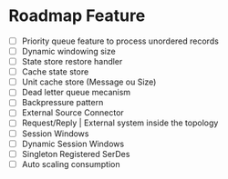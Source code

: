 # Roadmap Feature

- [ ] Priority queue feature to process unordered records
- [ ] Dynamic windowing size
- [ ] State store restore handler
- [ ] Cache state store
- [ ] Unit cache store (Message ou Size)
- [ ] Dead letter queue mecanism
- [ ] Backpressure pattern
- [ ] External Source Connector
- [ ] Request/Reply | External system inside the topology
- [ ] Session Windows
- [ ] Dynamic Session Windows
- [ ] Singleton Registered SerDes
- [ ] Auto scaling consumption